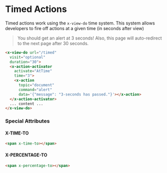 # Timed Actions

Timed actions work using the ````x-view-do```` time system. This system allows developers to fire off actions at a given time (in seconds after view)

> You should get an alert at 3 seconds! Also, this page will auto-redirect to the next page after 30 seconds.

````html
<x-view-do url="/timed"
  visit="optional"
  duration="30">
  <x-action-activator
    activate="AtTime"
    time="3">
    <x-action
      topic="document"
      command="alert"
      data='{"message": "3-seconds has passed."}'></x-action>
  </x-action-activator>
  ... content ...
</x-view-do>
````

### Special Attributes

#### X-TIME-TO

````html
<span x-time-to></span>
````

#### X-PERCENTAGE-TO

````html
<span x-percentage-to></span>
````

